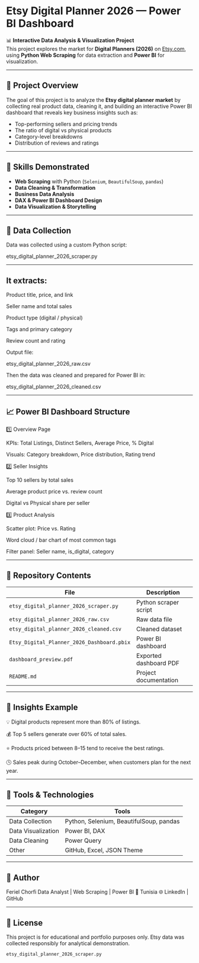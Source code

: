 # Etsy Digital Planner 2026 — Power BI Dashboard

📊 **Interactive Data Analysis & Visualization Project**  
This project explores the market for **Digital Planners (2026)** on [Etsy.com](https://www.etsy.com), using **Python Web Scraping** for data extraction and **Power BI** for visualization.

---

## 🚀 Project Overview

The goal of this project is to analyze the **Etsy digital planner market** by collecting real product data, cleaning it, and building an interactive Power BI dashboard that reveals key business insights such as:

- Top-performing sellers and pricing trends  
- The ratio of digital vs physical products  
- Category-level breakdowns  
- Distribution of reviews and ratings  

---

## 🧠 Skills Demonstrated

- **Web Scraping** with Python (`Selenium`, `BeautifulSoup`, `pandas`)  
- **Data Cleaning & Transformation**  
- **Business Data Analysis**  
- **DAX & Power BI Dashboard Design**  
- **Data Visualization & Storytelling**

---

## 🧩 Data Collection

Data was collected using a custom Python script:

etsy_digital_planner_2026_scraper.py

---

## It extracts:

Product title, price, and link

Seller name and total sales

Product type (digital / physical)

Tags and primary category

Review count and rating

Output file:

etsy_digital_planner_2026_raw.csv

Then the data was cleaned and prepared for Power BI in:

etsy_digital_planner_2026_cleaned.csv

---

## 📈 Power BI Dashboard Structure

1️⃣ Overview Page

KPIs: Total Listings, Distinct Sellers, Average Price, % Digital

Visuals: Category breakdown, Price distribution, Rating trend

2️⃣ Seller Insights

Top 10 sellers by total sales

Average product price vs. review count

Digital vs Physical share per seller

3️⃣ Product Analysis

Scatter plot: Price vs. Rating

Word cloud / bar chart of most common tags

Filter panel: Seller name, is_digital, category


---

## 📂 Repository Contents


| File                                       | Description            |
| ------------------------------------------ | ---------------------- |
| `etsy_digital_planner_2026_scraper.py`     | Python scraper script  |
| `etsy_digital_planner_2026_raw.csv`        | Raw data file          |
| `etsy_digital_planner_2026_cleaned.csv`    | Cleaned dataset        |
| `Etsy_Digital_Planner_2026_Dashboard.pbix` | Power BI dashboard     |
| `dashboard_preview.pdf`                    | Exported dashboard PDF |
| `README.md`                                | Project documentation  |



---

## 🧭 Insights Example

💡 Digital products represent more than 80% of listings.

💰 Top 5 sellers generate over 60% of total sales.

⭐ Products priced between $8–$15 tend to receive the best ratings.

🕓 Sales peak during October–December, when customers plan for the next year.

---

## 🧩 Tools & Technologies


| Category           | Tools                                   |
| ------------------ | --------------------------------------- |
| Data Collection    | Python, Selenium, BeautifulSoup, pandas |
| Data Visualization | Power BI, DAX                           |
| Data Cleaning      | Power Query                             |
| Other              | GitHub, Excel, JSON Theme               |

---

## 💼 Author

Feriel Chorfi
Data Analyst | Web Scraping | Power BI
📍 Tunisia
🌐 LinkedIn
 | GitHub


---

## 📜 License

This project is for educational and portfolio purposes only.
Etsy data was collected responsibly for analytical demonstration.
















```bash
etsy_digital_planner_2026_scraper.py
